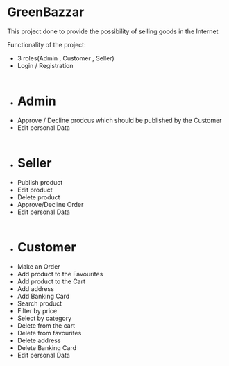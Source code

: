# GreenBazzar

This project done to provide the possibility of selling goods in the Internet

Functionality of the project:
- 3 roles(Admin , Customer , Seller)
- Login / Registration
<br></br>
- <h1>Admin</h1> 
- Approve / Decline prodcus which should be published by the Customer
- Edit personal Data
<br></br>
- <h1>Seller</h1>
- Publish product
- Edit product
- Delete product
- Approve/Decline Order 
- Edit personal Data
<br></br>
- <h1>Customer</h1>
- Make an Order
- Add product to the Favourites
- Add product to the Cart
- Add address
- Add Banking Card
- Search product 
- Filter by price 
- Select by category 
- Delete from the cart 
- Delete from favourites
- Delete address
- Delete Banking Card
- Edit personal Data

